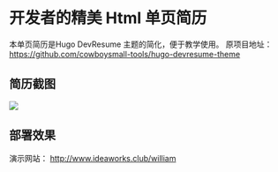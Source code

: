 # 开发者的精美 Html 单页简历
本单页简历是Hugo DevResume 主题的简化，便于教学使用。
原项目地址：https://github.com/cowboysmall-tools/hugo-devresume-theme

## 简历截图

![](https://raw.githubusercontent.com/cowboysmall-tools/hugo-devresume-theme/master/images/screenshot.png)

## 部署效果

演示网站： http://www.ideaworks.club/william 

